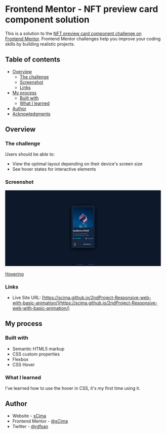 # Frontend Mentor - NFT preview card component solution

This is a solution to the [NFT preview card component challenge on Frontend Mentor](https://www.frontendmentor.io/challenges/nft-preview-card-component-SbdUL_w0U). Frontend Mentor challenges help you improve your coding skills by building realistic projects. 

## Table of contents

- [Overview](#overview)
  - [The challenge](#the-challenge)
  - [Screenshot](#screenshot)
  - [Links](#links)
- [My process](#my-process)
  - [Built with](#built-with)
  - [What I learned](#what-i-learned)
- [Author](#author)
- [Acknowledgments](#acknowledgments)

## Overview

### The challenge

Users should be able to:

- View the optimal layout depending on their device's screen size
- See hover states for interactive elements

### Screenshot

![](./screenshot.png)

[Hovering](./hover.png)

### Links

- Live Site URL: [https://scima.github.io/2ndProject-Responsive-web-with-basic-animation/](https://scima.github.io/2ndProject-Responsive-web-with-basic-animation/)

## My process

### Built with

- Semantic HTML5 markup
- CSS custom properties
- Flexbox
- CSS Hover

### What I learned

I've learned how to use the hover in CSS, it's my first time using it.

## Author

- Website - [sCima](https://github.com/sCima)
- Frontend Mentor - [@sCima](https://www.frontendmentor.io/profile/sCima)
- Twitter - [@rdfsan](https://www.twitter.com/rdfsan)